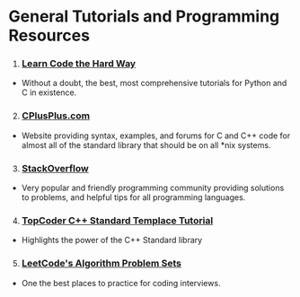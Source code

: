 # General Tutorials and Programming Resources

1. ### [Learn Code the Hard Way](https://learncodethehardway.org/)
  - Without a doubt, the best, most comprehensive tutorials for Python and C in existence.
2. ### [CPlusPlus.com](https://www.cplusplus.com/)
  - Website providing syntax, examples, and forums for C and C++ code for almost all of the standard library that should be on all \*nix systems.
3. ### [StackOverflow](https://www.stackoverflow.com)
  - Very popular and friendly programming community providing solutions to problems, and helpful tips for all programming languages.
4. ### [TopCoder C++ Standard Templace Tutorial](https://www.topcoder.com/community/data-science/data-science-tutorials/power-up-c-with-the-standard-template-library-part-1/)
  - Highlights the power of the C++ Standard library
5. ### [LeetCode's Algorithm Problem Sets](https://leetcode.com/problemset/algorithms/)
  - One the best places to practice for coding interviews.
